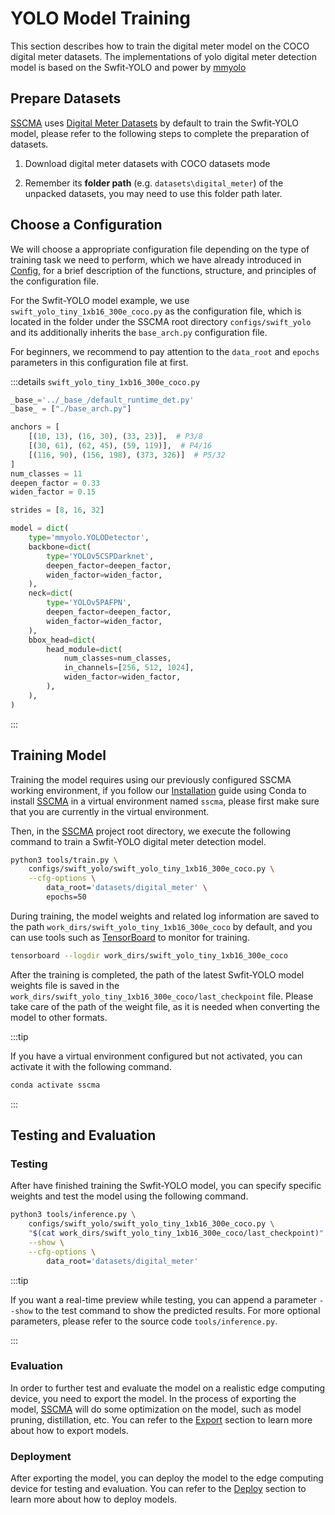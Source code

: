 # YOLO Model Training

This section describes how to train the digital meter model on the COCO digital meter datasets. The implementations of yolo digital meter detection model is based on the Swfit-YOLO and power by [mmyolo](https://github.com/open-mmlab/mmyolo)

## Prepare Datasets

[SSCMA](https://github.com/Seeed-Studio/ModelAssistant) uses [Digital Meter Datasets](https://universe.roboflow.com/seeeddatasets/seeed_meter_digit/) by default to train the Swfit-YOLO model, please refer to the following steps to complete the preparation of datasets.

1. Download digital meter datasets with COCO datasets mode

2. Remember its **folder path** (e.g. `datasets\digital_meter`) of the unpacked datasets, you may need to use this folder path later.

## Choose a Configuration

We will choose a appropriate configuration file depending on the type of training task we need to perform, which we have already introduced in [Config](../config), for a brief description of the functions, structure, and principles of the configuration file.

For the Swfit-YOLO model example, we use `swift_yolo_tiny_1xb16_300e_coco.py` as the configuration file, which is located in the folder under the SSCMA root directory `configs/swift_yolo` and its additionally inherits the `base_arch.py` configuration file.

For beginners, we recommend to pay attention to the `data_root` and `epochs` parameters in this configuration file at first.

:::details `swift_yolo_tiny_1xb16_300e_coco.py`

```python
_base_='../_base_/default_runtime_det.py'
_base_ = ["./base_arch.py"]

anchors = [
    [(10, 13), (16, 30), (33, 23)],  # P3/8
    [(30, 61), (62, 45), (59, 119)],  # P4/16
    [(116, 90), (156, 198), (373, 326)]  # P5/32
]
num_classes = 11
deepen_factor = 0.33
widen_factor = 0.15

strides = [8, 16, 32]

model = dict(
    type='mmyolo.YOLODetector',
    backbone=dict(
        type='YOLOv5CSPDarknet',
        deepen_factor=deepen_factor,
        widen_factor=widen_factor,
    ),
    neck=dict(
        type='YOLOv5PAFPN',
        deepen_factor=deepen_factor,
        widen_factor=widen_factor,
    ),
    bbox_head=dict(
        head_module=dict(
            num_classes=num_classes,
            in_channels=[256, 512, 1024],
            widen_factor=widen_factor,
        ),
    ),
)
```

:::

## Training Model

Training the model requires using our previously configured SSCMA working environment, if you follow our [Installation](../../introduction/installation) guide using Conda to install [SSCMA](https://github.com/Seeed-Studio/ModelAssistant) in a virtual environment named `sscma`, please first make sure that you are currently in the virtual environment.

Then, in the [SSCMA](https://github.com/Seeed-Studio/ModelAssistant) project root directory, we execute the following command to train a Swfit-YOLO digital meter detection model.

```sh
python3 tools/train.py \
    configs/swift_yolo/swift_yolo_tiny_1xb16_300e_coco.py \
    --cfg-options \
        data_root='datasets/digital_meter' \
        epochs=50
```

During training, the model weights and related log information are saved to the path `work_dirs/swift_yolo_tiny_1xb16_300e_coco` by default, and you can use tools such as [TensorBoard](https://www.tensorflow.org/tensorboard/get_started) to monitor for training.

```sh
tensorboard --logdir work_dirs/swift_yolo_tiny_1xb16_300e_coco
```

After the training is completed, the path of the latest Swfit-YOLO model weights file is saved in the `work_dirs/swift_yolo_tiny_1xb16_300e_coco/last_checkpoint` file. Please take care of the path of the weight file, as it is needed when converting the model to other formats.

:::tip

If you have a virtual environment configured but not activated, you can activate it with the following command.

```sh
conda activate sscma
```

:::

## Testing and Evaluation

### Testing

After have finished training the Swfit-YOLO model, you can specify specific weights and test the model using the following command.

```sh
python3 tools/inference.py \
    configs/swift_yolo/swift_yolo_tiny_1xb16_300e_coco.py \
    "$(cat work_dirs/swift_yolo_tiny_1xb16_300e_coco/last_checkpoint)" \
    --show \
    --cfg-options \
        data_root='datasets/digital_meter'
```

:::tip

If you want a real-time preview while testing, you can append a parameter `--show` to the test command to show the predicted results. For more optional parameters, please refer to the source code `tools/inference.py`.

:::

### Evaluation

In order to further test and evaluate the model on a realistic edge computing device, you need to export the model. In the process of exporting the model, [SSCMA](https://github.com/Seeed-Studio/ModelAssistant) will do some optimization on the model, such as model pruning, distillation, etc. You can refer to the [Export](../export/overview) section to learn more about how to export models.

### Deployment

After exporting the model, you can deploy the model to the edge computing device for testing and evaluation. You can refer to the [Deploy](../../deploy/overview) section to learn more about how to deploy models.
